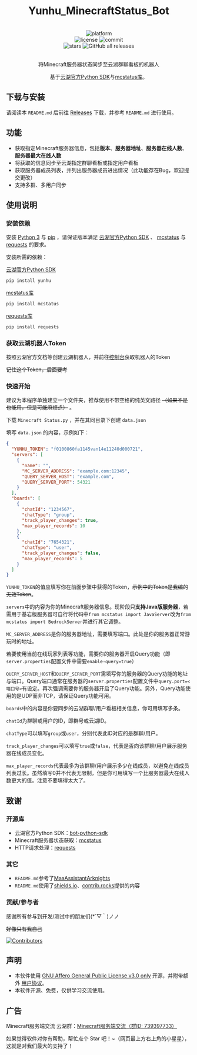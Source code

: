 <!-- markdownlint-disable -->

<div align="center">

# Yunhu_MinecraftStatus_Bot

<br>
<div>
    <img alt="platform" src="https://img.shields.io/badge/platform-Windows-blueviolet">
</div>
<div>
    <img alt="license" src="https://img.shields.io/github/license/Hollow-YK/Yunhu_MinecraftStatus_Bot">
    <img alt="commit" src="https://img.shields.io/github/commit-activity/m/Hollow-YK/Yunhu_MinecraftStatus_Bot?color=%23ff69b4">
</div>
<div>
    <img alt="stars" src="https://img.shields.io/github/stars/Hollow-YK/Yunhu_MinecraftStatus_Bot?style=social">
    <img alt="GitHub all releases" src="https://img.shields.io/github/downloads/Hollow-YK/Yunhu_MinecraftStatus_Bot/total?style=social">
</div>
<br>

<!-- markdownlint-restore -->


将Minecraft服务器状态同步至云湖群聊看板的机器人

基于[云湖官方Python SDK](https://github.com/yhchat/bot-python-sdk/)与[mcstatus库](https://github.com/py-mine/mcstatus/)。

</div>

## 下载与安装

请阅读本 `README.md` 后前往 [Releases](https://github.com/Hollow-YK/Yunhu_MinecraftStatus_Bot/releases/) 下载，并参考 `README.md` 进行使用。

## 功能

- 获取指定Minecraft服务器信息，包括**版本**、**服务器地址**、**服务器在线人数**、**服务器最大在线人数**
- 将获取的信息同步至云湖指定群聊看板或指定用户看板
- 获取服务器成员列表，并列出服务器成员进出情况（此功能存在Bug，欢迎提交更改）
- 支持多群、多用户同步

## 使用说明

### 安装依赖

安装 [Python 3](https://www.python.org/) 与 [pip](https://pypi.org/project/pip/) ，请保证版本满足 [云湖官方Python SDK](https://github.com/yhchat/bot-python-sdk/) 、 [mcstatus](https://github.com/py-mine/mcstatus/) 与 [requests](https://github.com/psf/requests/) 的要求。

安装所需的依赖：

[云湖官方Python SDK](https://github.com/yhchat/bot-python-sdk/)

```bash
pip install yunhu
```

[mcstatus库](https://github.com/py-mine/mcstatus/)

```bash
pip install mcstatus
```

[requests库](https://github.com/psf/requests/)

```bash
pip install requests
```

### 获取云湖机器人Token

按照云湖官方文档等创建云湖机器人，并前往[控制台](https://www.yhchat.com/control/)获取机器人的Token

~~记住这个Token，后面要考~~

### 快速开始

建议为本程序单独建立一个文件夹，推荐使用不带空格的纯英文路径 ~~（如果不是也能用，但是可能麻烦点）~~ 。

下载 `Minecraft Status.py` ，并在其同目录下创建 `data.json`

填写 `data.json` 的内容，示例如下：

```json
{
  "YUNHU_TOKEN": "f0100860fa1145van14e11240d000721",
  "servers": [
    {
      "name": "",
      "MC_SERVER_ADDRESS": "example.com:12345",
      "QUERY_SERVER_HOST": "example.com",
      "QUERY_SERVER_PORT": 54321
    }
  ],
  "boards": [
    {
      "chatId": "1234567",
      "chatType": "group",
      "track_player_changes": true,
      "max_player_records": 10
    },
    {
      "chatId": "7654321",
      "chatType": "user",
      "track_player_changes": false,
      "max_player_records": 5
    }
  ]
}
```

`YUNHU_TOKEN`的值应填写你在前面步骤中获得的Token，~~示例中的Token是我编的无效Token~~。

`servers`中的内容为你的Minecraft服务器信息。现阶段只**支持Java版服务器**，若需用于基岩版服务器可自行将代码中`from mcstatus import JavaServer`改为`from mcstatus import BedrockServer`并进行其它调整。

`MC_SERVER_ADDRESS`是你的服务器地址，需要填写端口。此处是你的服务器正常游玩时的地址。

若要使用当前在线玩家列表等功能，需要你的服务器开启Query功能（即`server.properties`配置文件中需要`enable-query=true`）

`QUERY_SERVER_HOST`和`QUERY_SERVER_PORT`需填写你的服务器的Query功能的地址与端口。Query端口通常在服务器的`server.properties`配置文件中`query.port=<端口号>`有设定。再次强调需要你的服务器开启了Query功能。另外，Query功能使用的是UDP而非TCP，请保证Query功能可用。

`boards`中的内容是你要同步的云湖群聊/用户看板相关信息，你可用填写多条。

`chatId`为群聊或用户的ID，即群号或云湖ID。

`chatType`可以填写`group`或`user`，分别代表此ID对应的是群聊/用户。

`track_player_changes`可以填写`true`或`false`，代表是否向该群聊/用户展示服务器在线成员变化。

`max_player_records`代表最多为该群聊/用户展示多少在线成员，以避免在线成员列表过长。虽然填写0并不代表无限制，但是你可用填写一个比服务器最大在线人数更大的值。注意不要填得太大了。

## 致谢

### 开源库

- 云湖官方Python SDK：[bot-python-sdk](https://github.com/yhchat/bot-python-sdk/)
- Minecraft服务器状态获取：[mcstatus](https://github.com/py-mine/mcstatus/)
- HTTP请求处理：[requests](https://github.com/psf/requests/)

### 其它

- `README.md`参考了[MaaAssistantArknights](https://github.com/MaaAssistantArknights/MaaAssistantArknights/)
- `README.md`使用了[shields.io](https://shields.io/)、[contrib.rocks](https://contrib.rocks/)提供的内容

### 贡献/参与者

感谢所有参与到开发/测试中的朋友们(\*´▽｀)ノノ

~~好像只有我自己~~

[![Contributors](https://contrib.rocks/image?repo=Hollow-YK/Yunhu_MinecraftStatus_Bot&max=105&columns=15)](https://github.com/Hollow-YK/Yunhu_MinecraftStatus_Bot/graphs/contributors)

## 声明

- 本软件使用 [GNU Affero General Public License v3.0 only](https://spdx.org/licenses/AGPL-3.0-only.html) 开源，并附带额外 [用户协议](https://github.com/MaaAssistantArknights/MaaAssistantArknights/blob/dev/terms-of-service.md)。
- 本软件开源、免费，仅供学习交流使用。

## 广告

Minecraft服务端交流 云湖群：[Minecraft服务端交流（群ID: 739397733）](https://yhfx.jwznb.com/share?key=cqRdc9EcXOjZ&ts=1755597067)

如果觉得软件对你有帮助，帮忙点个 Star 吧！~（网页最上方右上角的小星星），这就是对我们最大的支持了！
